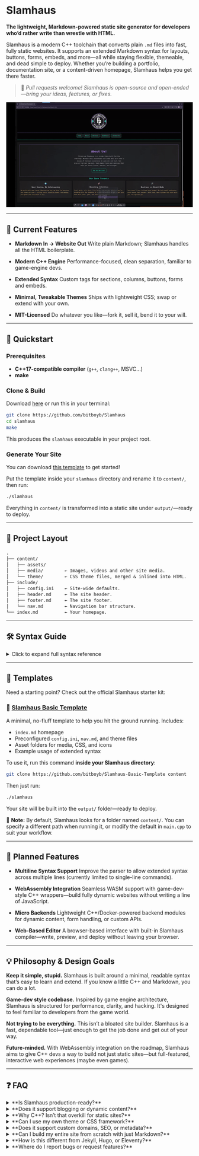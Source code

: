 # Slamhaus

**The lightweight, Markdown-powered static site generator for developers who’d rather write than wrestle with HTML.**

Slamhaus is a modern C++ toolchain that converts plain `.md` files into fast, fully static websites. It supports an extended Markdown syntax for layouts, buttons, forms, embeds, and more—all while staying flexible, themeable, and dead simple to deploy. Whether you’re building a portfolio, documentation site, or a content-driven homepage, Slamhaus helps you get there faster.

> 💬 *Pull requests welcome! Slamhaus is open-source and open-ended—bring your ideas, features, or fixes.*

![Slamahus Demo](demo.gif)

---

## 🎨 Current Features

* **Markdown In → Website Out**
  Write plain Markdown; Slamhaus handles all the HTML boilerplate.

* **Modern C++ Engine**
  Performance-focused, clean separation, familiar to game-engine devs.

* **Extended Syntax**
  Custom tags for sections, columns, buttons, forms and embeds.

* **Minimal, Tweakable Themes**
  Ships with lightweight CSS; swap or extend with your own.

* **MIT-Licensed**
  Do whatever you like—fork it, sell it, bend it to your will.

---

## 🚀 Quickstart

### Prerequisites

* **C++17-compatible compiler** (`g++`, `clang++`, MSVC…)
* **make**

### Clone & Build

Download [here](https://github.com/bitboyb/Slamhaus) or run this in your terminal:

```bash
git clone https://github.com/bitboyb/Slamhaus
cd slamhaus
make
```

This produces the `slamhaus` executable in your project root.

### Generate Your Site

You can download [this template](https://github.com/bitboyb/Slamhaus-Basic-Template) to get started!

Put the template inside your `slamhaus` directory and rename it to `content/`, then run:

```bash
./slamhaus
```

Everything in `content/` is transformed into a static site under `output/`—ready to deploy.

---

## 📂 Project Layout

```text
.
├── content/  
│   ├── assets/  
│   ├── media/        ← Images, videos and other site media.
│   └── theme/        ← CSS theme files, merged & inlined into HTML.
├── include/  
│   ├── config.ini    ← Site-wide defaults. 
│   ├── header.md     ← The site header. 
│   ├── footer.md     ← The site footer. 
│   └── nav.md        ← Navigation bar structure.
└── index.md          ← Your homepage.
```

---

## 🛠 Syntax Guide

<details>
<summary>Click to expand full syntax reference</summary>

### Basic Markdown

```markdown
# Heading 1
## Heading 2
- Bullet list
1. Numbered list
**Bold**, *Italic*, ***BoldItalic***
[Link text](page.md)
```

### Sections & Columns

```markdown
:section[align:center](#about)
### About Slamhaus
:/section
```

```markdown
:column[size:3](#features)
:column[left]()   Left column content
:column[middle]() Middle column content
:column[right]()  Right column content
:/column
```

### Images with Styling & Links

```markdown
![width:"100%"height:"300px"](assets/awesome.jpg)
![width:"50%"link:"https://example.com"](assets/logo.png)
```

### Video, Audio, SVG, iFrame

```markdown
!video[width:100% height:350px](assets/demo.mp4)
!audio[controls loop](assets/sample.mp3)
!svg[width:"64" height:"64"](assets/icon.svg)
!iframe[https://www.youtube.com/embed/dQw4w9WgXcQ]()
```

### Code Blocks

````markdown
```cpp
#include <iostream>
int main() { std::cout<<"Hello!"; }
```
````

### Tables

```
| Feature     | Supported |
| ----------- | --------- |
| Images      | ✅        |
| Video       | ✅        |
| Audio       | ✅        |
| SVG         | ✅        |
| iFrame      | ✅        |
| Code Blocks | ✅        |
```

### 🔘 Interactive Buttons

```markdown
?button[action:"mailto:hi@example.com" text:"Email Us"](#email-btn)
?button[action:"/contact" text:"Contact"](#contact-btn)
?button[action:"https://example.com" text:"Visit Site"](#visit-btn)
?button[action:"myCustomFunction" text:"Run Script"](#script-btn)
```

### 📝 Forms & Inputs

```markdown
?form[action:"https://formsubmit.co/you@example.com":method:"post"](#contact-form)

?input[type:"email":name:"email":placeholder:"Your Email":required:""](#email)
?input[type:"text": name:"name": placeholder:"Your Name":required:""](#name)
?textarea[name:"message":placeholder:"Message":rows:"6":required:""](#message)

?button[text:"Send"](#send-btn)

?/form
```

### 🔍 Page & Site Metadata

```markdown
$page[title:"Home"description:"Slamhaus homepage"keywords:"markdown, static site"]()
$site[title:"Slamhaus"url:"https://slamhaus.dev"favicon:"/assets/icons/favicon.ico"]()
```

</details>

---

## 📁 Templates

Need a starting point? Check out the official Slamhaus starter kit:

### 🧱 [Slamhaus Basic Template](https://github.com/bitboyb/Slamhaus-Basic-Template)

A minimal, no-fluff template to help you hit the ground running. Includes:

* `index.md` homepage
* Preconfigured `config.ini`, `nav.md`, and theme files
* Asset folders for media, CSS, and icons
* Example usage of extended syntax

To use it, run this command **inside your Slamhaus directory**:

```bash
git clone https://github.com/bitboyb/Slamhaus-Basic-Template content
```

Then just run:

```bash
./slamhaus
```

Your site will be built into the `output/` folder—ready to deploy.

📌 **Note:** By default, Slamhaus looks for a folder named `content/`. You can specify a different path when running it, or modify the default in `main.cpp` to suit your workflow.

---


## 🧭 Planned Features

* **Multiline Syntax Support**
  Improve the parser to allow extended syntax across multiple lines (currently limited to single-line commands).

* **WebAssembly Integration**
  Seamless WASM support with game-dev-style C++ wrappers—build fully dynamic websites without writing a line of JavaScript.

* **Micro Backends**
  Lightweight C++/Docker-powered backend modules for dynamic content, form handling, or custom APIs.

* **Web-Based Editor**
  A browser-based interface with built-in Slamhaus compiler—write, preview, and deploy without leaving your browser.

---

## 💡 Philosophy & Design Goals

**Keep it simple, stupid.**
Slamhaus is built around a minimal, readable syntax that’s easy to learn and extend. If you know a little C++ and Markdown, you can do a lot.

**Game-dev style codebase.**
Inspired by game engine architecture, Slamhaus is structured for performance, clarity, and hacking. It's designed to feel familiar to developers from the game world.

**Not trying to be everything.**
This isn’t a bloated site builder. Slamhaus is a fast, dependable tool—just enough to get the job done and get out of your way.

**Future-minded.**
With WebAssembly integration on the roadmap, Slamhaus aims to give C++ devs a way to build not just static sites—but full-featured, interactive web experiences (maybe even games).

---


## ❓ FAQ

<details>
<summary>**Is Slamhaus production-ready?**</summary>

Slamhaus is stable for static sites and lightweight personal projects. It's still evolving, so you may encounter edge cases. Contributions and bug reports are welcome!

</details>

<details>
<summary>**Does it support blogging or dynamic content?**</summary>

It’s primarily for static content, but dynamic functionality is on the roadmap via WebAssembly and micro backends.

</details>

<details>
<summary>**Why C++? Isn’t that overkill for static sites?**</summary>

Maybe! But C++ offers blazing speed, full control, and a familiar codebase for game and engine developers. Plus, it’s fun.

</details>

<details>
<summary>**Can I use my own theme or CSS framework?**</summary>

Absolutely. Slamhaus ships with a minimal theme, but you can override or extend styles with your own CSS.

</details>

<details>
<summary>**Does it support custom domains, SEO, or metadata?**</summary>

Yes. Use `$site[]` and `$page[]` tags to define titles, descriptions, keywords, favicons, and more.

</details>

<details>
<summary>**Can I build my entire site from scratch with just Markdown?**</summary>

Yes. Slamhaus is designed so you never need to touch HTML—unless you want to.

</details>

<details>
<summary>**How is this different from Jekyll, Hugo, or Eleventy?**</summary>

Slamhaus is built in C++, supports custom Markdown syntax, and is intentionally minimal. It doesn’t use JavaScript or templating engines—just Markdown and your creativity.

</details>

<details>
<summary> **Where do I report bugs or request features?** </summary>

Feel free to open an [issue](https://github.com/bitboyb/Slamhaus/issues), or better yet—submit a pull request!

</details>
